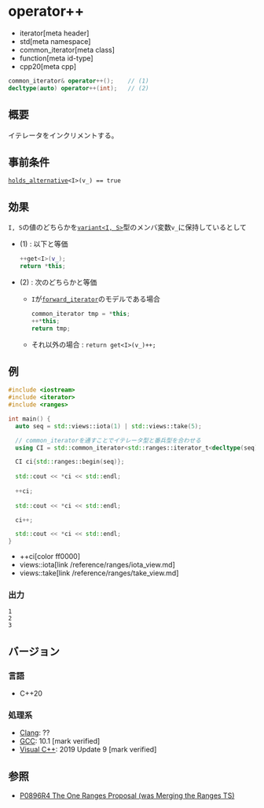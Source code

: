 # operator++
* iterator[meta header]
* std[meta namespace]
* common_iterator[meta class]
* function[meta id-type]
* cpp20[meta cpp]

```cpp
common_iterator& operator++();    // (1)
decltype(auto) operator++(int);   // (2)
```

## 概要
イテレータをインクリメントする。

## 事前条件

[`holds_alternative`](/reference/variant/holds_alternative.md)`<I>(v_) == true`

## 効果

`I, S`の値のどちらかを[`variant<I, S>`](/reference/variant/variant.md)型のメンバ変数`v_`に保持しているとして

- (1) : 以下と等価  
    ```cpp
    ++get<I>(v_);
    return *this;
    ```

- (2) : 次のどちらかと等価
    - `I`が[`forward_iterator`](/reference/iterator/forward_iterator.md)のモデルである場合  
      ```cpp
      common_iterator tmp = *this;
      ++*this;
      return tmp;
      ```

    - それ以外の場合 : `return get<I>(v_)++;`

## 例
```cpp example
#include <iostream>
#include <iterator>
#include <ranges>

int main() {
  auto seq = std::views::iota(1) | std::views::take(5);

  // common_iteratorを通すことでイテレータ型と番兵型を合わせる
  using CI = std::common_iterator<std::ranges::iterator_t<decltype(seq)>, std::ranges::sentinel_t<decltype(seq)>>;

  CI ci{std::ranges::begin(seq)};
  
  std::cout << *ci << std::endl;
  
  ++ci;
  
  std::cout << *ci << std::endl;

  ci++;

  std::cout << *ci << std::endl;
}
```
* ++ci[color ff0000]
* views::iota[link /reference/ranges/iota_view.md]
* views::take[link /reference/ranges/take_view.md]

### 出力
```
1
2
3
```

## バージョン
### 言語
- C++20

### 処理系
- [Clang](/implementation.md#clang): ??
- [GCC](/implementation.md#gcc): 10.1 [mark verified]
- [Visual C++](/implementation.md#visual_cpp): 2019 Update 9 [mark verified]

## 参照
- [P0896R4 The One Ranges Proposal (was Merging the Ranges TS)](http://www.open-std.org/jtc1/sc22/wg21/docs/papers/2018/p0896r4.pdf)
